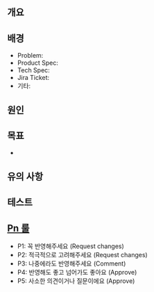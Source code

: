 ## 개요

<!-- 개요를 적어주세요 -->

## 배경

<!-- 저 문맥(Low Context) 커뮤니케이션을 위해 관련 논의를 적어주세요 -->

- Problem:
- Product Spec:
- Tech Spec:
- Jira Ticket:
- 기타:

## 원인

<!-- fix 관련 PR일 때 문제 원인에 대한 분석을 적어주세요 -->

## 목표

<!-- 변경 사항에 대한 설명을 적어주세요 -->

-

## 유의 사항

<!-- 추가적으로 유의할 사항이 있다면 적어주세요 -->

## 테스트

<!-- 구현한 기능에 대한 스크린샷 또는 GIF를 첨부해주세요 -->

## [Pn 룰](https://blog.banksalad.com/tech/banksalad-code-review-culture/)

- P1: 꼭 반영해주세요 (Request changes)
- P2: 적극적으로 고려해주세요 (Request changes)
- P3: 나중에라도 반영해주세요 (Comment)
- P4: 반영해도 좋고 넘어가도 좋아요 (Approve)
- P5: 사소한 의견이거나 질문이에요 (Approve)
